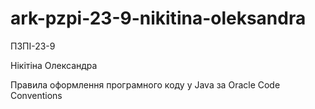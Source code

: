 # ark-pzpi-23-9-nikitina-oleksandra

ПЗПІ-23-9

Нікітіна Олександра

Правила оформлення програмного коду у Java за Oracle Code Conventions 
